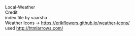  Local-Weather<br>
 Credit<br>
 index file by vaarsha<br>
Weather Icons -> https://erikflowers.github.io/weather-icons/ <br>
used http://htmlarrows.com/

